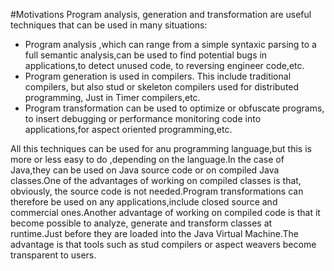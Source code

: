 #Motivations
Program analysis, generation and transformation are useful techniques that can be used in many situations:
* Program analysis ,which can range from a simple syntaxic parsing to a full semantic analysis,can be used to find 
potential bugs in applications,to detect unused code, to reversing engineer code,etc.
* Program generation is used in compilers. This include traditional compilers, but also stud or skeleton compilers used
for distributed programming, Just in Timer compilers,etc.
* Program transformation can be used to optimize or obfuscate programs, to insert debugging or performance monitoring 
code into applications,for aspect oriented programming,etc.

All this techniques can be used for anu programming language,but this is more or less easy to do ,depending on the 
language.In the case of Java,they can be used on Java source code or on compiled Java classes.One of the advantages of
working on compiled classes is that, obviously, the source code is not needed.Program transformations can therefore be 
used on any applications,include closed source and commercial ones.Another advantage of working on compiled code is that
it become possible to analyze, generate and transform classes at runtime.Just before they are loaded into the Java Virtual
Machine.The advantage is that tools such as stud compilers or aspect weavers become transparent to users.

